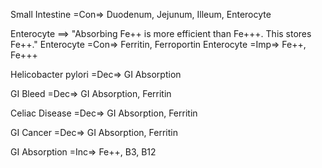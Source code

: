 Small Intestine =Con=> Duodenum, Jejunum, Illeum, Enterocyte

Enterocyte ==> "Absorbing Fe++ is more efficient than Fe+++. This stores Fe++."
Enterocyte =Con=> Ferritin, Ferroportin
Enterocyte =Imp=> Fe++, Fe+++

Helicobacter pylori =Dec=> GI Absorption

GI Bleed =Dec=> GI Absorption, Ferritin

Celiac Disease =Dec=> GI Absorption, Ferritin

GI Cancer =Dec=> GI Absorption, Ferritin

GI Absorption =Inc=> Fe++, B3, B12
